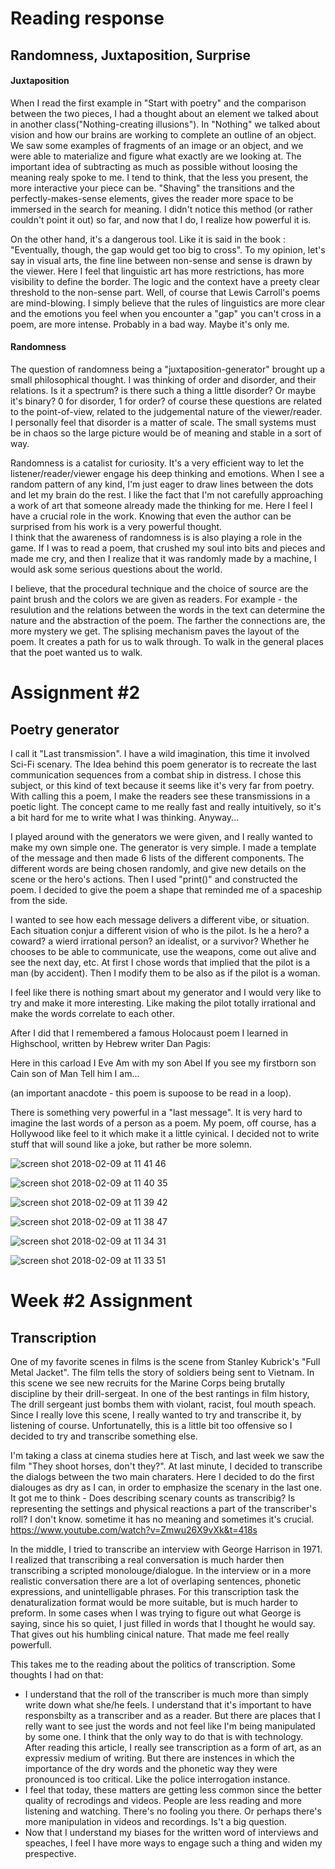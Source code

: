 # Reading response
## Randomness, Juxtaposition, Surprise

#### Juxtaposition
When I read the first example in "Start with poetry" and the comparison between the two pieces, I had a thought about an element we talked about in another class("Nothing-creating illusions"). In "Nothing" we talked about vision and how our brains are working to complete an outline of an object. We saw some examples of fragments of an image or an object, and we were able to materialize and figure what exactly are we looking at. The important idea of subtracting as much as possible without loosing the meaning realy spoke to me. I tend to think, that the less you present, the more interactive your piece can be.
"Shaving" the transitions and the perfectly-makes-sense elements, gives the reader more space to be immersed in the search for meaning. I didn't notice this method (or rather couldn't point it out) so far, and now that I do, I realize how powerful it is.

On the other hand, it's a dangerous tool. Like it is said in the book : "Eventually, though, the gap would get too big to cross". To my opinion, let's say in visual arts, the fine line between non-sense and sense is drawn by the viewer. Here I feel that linguistic art has more restrictions, has more visibility to define the border. The logic and the context have a preety clear threshold to the non-sense part. Well, of course that Lewis Carroll's poems are mind-blowing. I simply believe that the rules of linguistics are more clear and the emotions you feel when you encounter a "gap" you can't cross in a poem, are more intense. Probably in a bad way. Maybe it's only me.

#### Randomness
The question of randomness being a "juxtaposition-generator" brought up a small philosophical thought. I was thinking of order and disorder, and their relations. Is it a spectrum? is there such a thing a little disorder? Or maybe it's binary? 
0 for disorder, 1 for order? of course these questions are related to the point-of-view, related to the judgemental nature of the viewer/reader. I personally feel that disorder is a matter of scale. The small systems must be in chaos so the large picture would be of meaning and stable in a sort of way.  

Randomness is a catalist for curiosity. It's a very efficient way to let the listener/reader/viewer engage his deep thinking and emotions. When I see a random pattern of any kind, I'm just eager to draw lines between the dots and let my brain do the rest. I like the fact that I'm not carefully approaching a work of art that someone already made the thinking for me.
Here I feel I have a crucial role in the work. Knowing that even the author can be surprised from his work is a very powerful thought.  
I think that the awareness of randomness is is also playing a role in the game. If I was to read a poem, that crushed my soul into bits and pieces and made me cry, and then I realize that it was randomly made by a machine, I would ask some serious questions about the world.

I believe, that the procedural technique and the choice of source are the paint brush and the colors we are given as readers. For example - the resulution and the relations between the words in the text can determine the nature and the abstraction of the poem. The farther the connections are, the more mystery we get. The splising mechanism paves the layout of the poem.
It creates a path for us to walk through. To walk in the general places that the poet wanted us to walk.  

#  Assignment #2
## Poetry generator

I call it  "Last transmission".
I have a wild imagination, this time it involved Sci-Fi scenary.
The Idea behind this poem generator is to recreate the last communication sequences from a combat ship in distress.
I chose this subject, or this kind of text because it seems like it's very far from poetry. With calling this a poem, I make the readers see these transmissions in a poetic light. The concept came to me really fast and really intuitively, so it's a bit hard for me to write what I was thinking. Anyway...

I played around with the generators we were given, and I really wanted to make my own simple one.
The generator is very simple. I made a template of the message and then made 6 lists of the different components.
The different words are being chosen randomly, and give new details on the scene or the hero's actions. 
Then I used "print()" and constructed the poem. I decided to give the poem a shape that reminded me of a spaceship from the side. 

I wanted to see how each message delivers a different vibe, or situation. Each situation conjur a different vision of who is the pilot. Is he a hero? a coward? a wierd irrational person? an idealist, or a survivor? Whether he chooses to be able to communicate, use the weapons, come out alive and see the next day, etc.
At first I chose words that implied that the pilot is a man (by accident). Then I modify them to be also as if the pilot is a woman. 

I feel like there is nothing smart about my generator and I would very like to try and make it more interesting. Like making the pilot totally irrational and make the words correlate to each other.

After I did that I remembered a famous Holocaust poem I learned in Highschool, written by Hebrew writer Dan Pagis:

Here in this carload
I Eve
Am with my son Abel 
If you see my firstborn son
Cain son of Man
Tell him I am...

(an important anacdote - this poem is supoose to be read in a loop).

There is something very powerful in a "last message". It is very hard to imagine the last words of a person as a poem.
My poem, off course, has a Hollywood like feel to it which make it a little cyinical. I decided not to write stuff that will sound like a joke, but rather be more solemn.

![screen shot 2018-02-09 at 11 41 46](https://user-images.githubusercontent.com/31703048/36039238-e9ec16dc-0d8f-11e8-955b-efd3734d995d.png)



![screen shot 2018-02-09 at 11 40 35](https://user-images.githubusercontent.com/31703048/36039499-a831f648-0d90-11e8-9258-e2e2b61bb3d5.png)



![screen shot 2018-02-09 at 11 39 42](https://user-images.githubusercontent.com/31703048/36039575-e09dad4c-0d90-11e8-8372-51d9e593f836.png)



![screen shot 2018-02-09 at 11 38 47](https://user-images.githubusercontent.com/31703048/36039637-15a719ce-0d91-11e8-9c05-f3c67f7624b1.png)



![screen shot 2018-02-09 at 11 34 31](https://user-images.githubusercontent.com/31703048/36039676-36472fa2-0d91-11e8-87ea-8cc75db1daa8.png)



![screen shot 2018-02-09 at 11 33 51](https://user-images.githubusercontent.com/31703048/36039715-53046bdc-0d91-11e8-8d89-28459fad90a0.png)


# Week #2 Assignment
## Transcription

One of my favorite scenes in films is the scene from Stanley Kubrick's "Full Metal Jacket".
The film tells the story of soldiers being sent to Vietnam.
In this scene we see new recruits for the Marine Corps being brutally discipline by their drill-sergeat.
In one of the best rantings in film history, The drill sergeant just bombs them with violant, racist, foul mouth speach.
Since I really love this scene, I really wanted to try and transcribe it, by listening of course. 
Unfortunatelly, this is a little bit too offensive so I decided to try and transcribe something else.

I'm taking a class at cinema studies here at Tisch, and last week we saw the film "They shoot horses, don't they?".
At last minute, I decided to transcribe the dialogs between the two main charaters.
Here I decided to do the first dialouges as dry as I can, in order to emphasize the scenary in the last one.
It got me to think - Does describing scenary counts as transcribig? Is representing the settings and physical reactions a part of the transcriber's roll? I don't know. sometime it has no meaning and sometimes it's crucial. 
https://www.youtube.com/watch?v=Zmwu26X9vXk&t=418s

In the middle, I tried to transcribe an interview with George Harrison in 1971. I realized that transcribing
a real conversation is much harder then transcribing a scripted monolouge/dialogue. In the interview or in a more realistic conversation there are a lot of overlaping sentences, phonetic expressions, and unintelligable phrases. For this transcription task the denaturalization format would be more suitable, but is much harder to preform. In some cases when I was trying to figure out what George is saying, since his so quiet, I just filled in words that I thought he would say. That gives out his humbling cinical nature. That made me feel really powerfull.

This takes me to the reading about the politics of transcription. Some thoughts I had on that:
 - I understand that the roll of the transcriber is much more than simply write down what she/he feels. I understand that it's important to have responsbilty as a transcriber and as a reader. But there are places that I relly want to see just the words and not feel like I'm being manipulated by some one. I think that the only way to do that is with technology. After reading this article, I really see transcription as a form of art, as an expressiv medium of writing. But there are instences in which the importance of the dry words and the phonetic way they were pronounced is too critical. Like the police interrogation instance. 
 - I feel that today, these matters are getting less common since the better quality of recrodings and videos. People are less reading and more listening and watching. There's no fooling you there. Or perhaps there's more manipulation in videos and recordings. Is't a big question. 
 - Now that I understand my biases for the written word of interviews and speaches, I feel I have more ways to engage such a thing and widen my prespective.

